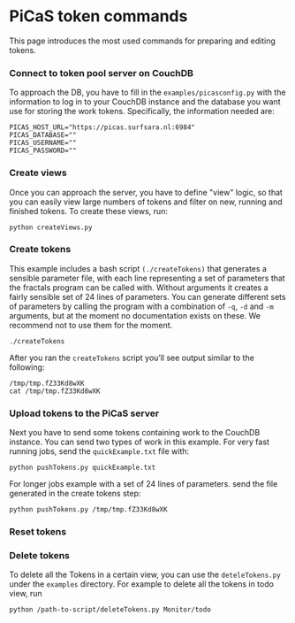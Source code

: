 PiCaS token commands
============

This page introduces the most used commands for preparing and editing tokens. 

### Connect to token pool server on CouchDB

To approach the DB, you have to fill in the `examples/picasconfig.py` with the information to log in to your CouchDB instance and the database you want use for storing the work tokens. Specifically, the information needed are:
```
PICAS_HOST_URL="https://picas.surfsara.nl:6984"
PICAS_DATABASE=""
PICAS_USERNAME=""
PICAS_PASSWORD=""
```
### Create views
Once you can approach the server, you have to define "view" logic, so that you can easily view large numbers of tokens and filter on new, running and finished tokens. To create these views, run:

```
python createViews.py
```

### Create tokens
This example includes a bash script `(./createTokens)` that generates a sensible parameter file, with each line representing a set of parameters that the fractals program can be called with. Without arguments it creates a fairly sensible set of 24 lines of parameters. You can generate different sets of parameters by calling the program with a combination of `-q`, `-d` and `-m` arguments, but at the moment no documentation exists on these. We recommend not to use them for the moment.
```
./createTokens
```
After you ran the `createTokens` script you’ll see output similar to the following:
```
/tmp/tmp.fZ33Kd8wXK
cat /tmp/tmp.fZ33Kd8wXK
```

### Upload tokens to the PiCaS server


Next you have to send some tokens containing work to the CouchDB instance. You can send two types of work in this example. For very fast running jobs, send the `quickExample.txt` file with:
```
python pushTokens.py quickExample.txt
```

For longer jobs example with a set of 24 lines of parameters. send the file generated in the create tokens step:
```
python pushTokens.py /tmp/tmp.fZ33Kd8wXK
```

### Reset tokens 

### Delete tokens

To delete all the Tokens in a certain view, you can use the `deteleTokens.py` under the `examples` directory. For example to delete all the tokens in todo view, run
```
python /path-to-script/deleteTokens.py Monitor/todo
```
